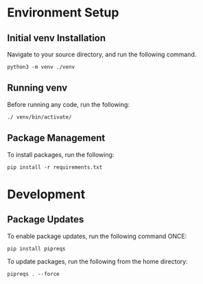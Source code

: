 # Environment Setup

## Initial venv Installation

Navigate to your source directory, and run the following command.

```
python3 -m venv ./venv
```

## Running venv

Before running any code, run the following:

```
./ venv/bin/activate/
```

## Package Management

To install packages, run the following:

```
pip install -r requirements.txt
```

# Development


## Package Updates

To enable package updates, run the following command ONCE: 
```
pip install pipreqs
```

To update packages, run the following from the home directory:
```
pipreqs . --force
```
